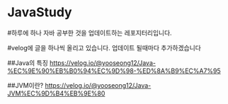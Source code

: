 # JavaStudy

#하루에 하나 자바 공부한 것을 업데이트하는 레포지터리입니다.

#velog에 글을 하나씩 올리고 있습니다. 업데이트 될때마다 추가하겠습니다

##Java의 특징
https://velog.io/@yooseong12/Java-%EC%9E%90%EB%B0%94%EC%9D%98-%ED%8A%B9%EC%A7%95

##JVM이란?
https://velog.io/@yooseong12/Java-JVM%EC%9D%B4%EB%9E%80

